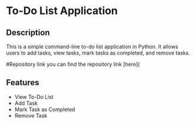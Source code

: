 
# To-Do List Application

## Description
This is a simple command-line to-do list application in Python. It allows users to add tasks, view tasks, mark tasks as completed, and remove tasks.

#Repository link
    you can find the repository link [here](
## Features
- View To-Do List
- Add Task
- Mark Task as Completed
- Remove Task


